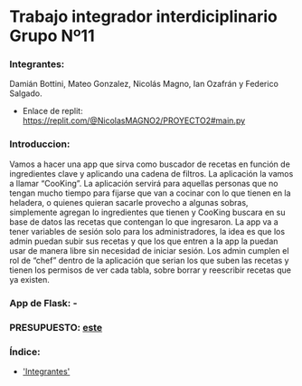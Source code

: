 # Trabajo integrador interdiciplinario Grupo Nº11


### Integrantes:
Damián Bottini, Mateo Gonzalez, Nicolás Magno, Ian Ozafrán y Federico Salgado.

* Enlace de replit: https://replit.com/@NicolasMAGNO2/PROYECTO2#main.py


### Introduccion:
Vamos a hacer una app que sirva como buscador de recetas en función de ingredientes clave y aplicando una cadena de filtros. La aplicación la vamos a llamar “CooKing”. La aplicación servirá para aquellas personas que no tengan mucho tiempo para fijarse que van a cocinar con lo que tienen en la heladera, o quienes quieran sacarle provecho a algunas sobras, simplemente agregan lo ingredientes que tienen y CooKing buscara en su base de datos las recetas que contengan lo que ingresaron. La app va a tener variables de sesión solo para los administradores, la idea es que los admin puedan subir sus recetas y que los que entren a la app la puedan usar de manera libre sin necesidad de iniciar sesión. Los admin cumplen el rol de “chef” dentro de la aplicación que serian los que suben las recetas y tienen los permisos de ver cada tabla, sobre borrar y reescribir recetas que ya existen. 

### App de Flask: -

### PRESUPUESTO: [este](/Presupuesto/PRESUPUESTO.md)

### Índice:
* ['Integrantes'](#Integrantes)


#### 
